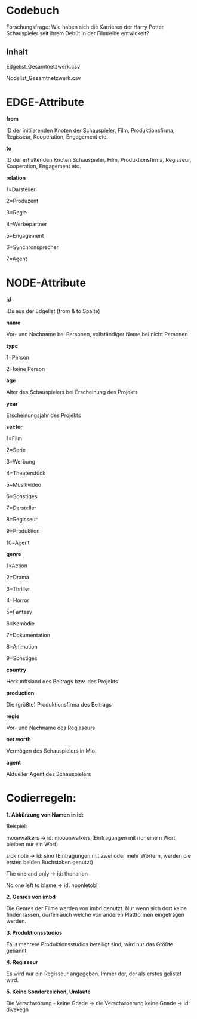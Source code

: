 # Codebuch
Forschungsfrage: Wie haben sich die Karrieren der Harry Potter Schauspieler seit ihrem Debüt in der Filmreihe entwickelt?

## Inhalt 

Edgelist_Gesamtnetzwerk.csv 

Nodelist_Gesamtnetzwerk.csv

# EDGE-Attribute

**from**

ID der initiierenden Knoten der Schauspieler, Film, Produktionsfirma, Regisseur, Kooperation, Engagement etc.

**to**

ID der erhaltenden Knoten Schauspieler, Film, Produktionsfirma, Regisseur, Kooperation, Engagement etc.

**relation**

1=Darsteller

2=Produzent

3=Regie

4=Werbepartner

5=Engagement

6=Synchronsprecher

7=Agent

# NODE-Attribute

**id**

IDs aus der Edgelist (from & to Spalte)


**name**

Vor- und Nachname bei Personen, vollständiger Name bei nicht Personen


**type**

1=Person 

2=keine Person 


**age**

Alter des Schauspielers bei Erscheinung des Projekts


**year**

Erscheinungsjahr des Projekts


**sector**

1=Film

2=Serie

3=Werbung

4=Theaterstück

5=Musikvideo

6=Sonstiges

7=Darsteller

8=Regisseur

9=Produktion

10=Agent

**genre**

1=Action

2=Drama

3=Thriller

4=Horror

5=Fantasy

6=Komödie

7=Dokumentation

8=Animation

9=Sonstiges


**country**

Herkunftsland des Beitrags bzw. des Projekts


**production**

Die (größte) Produktionsfirma des Beitrags


**regie**

Vor- und Nachname des Regisseurs


**net worth**

Vermögen des Schauspielers in Mio. 


**agent**

Aktueller Agent des Schauspielers 



# Codierregeln: 

**1. Abkürzung von Namen in id:**

Beispiel:

moonwalkers -> id: mooonwalkers (Eintragungen mit nur einem Wort, bleiben nur ein Wort) 

sick note -> id: sino (Eintragungen mit zwei oder mehr Wörtern, werden die ersten beiden Buchstaben genutzt) 

The one and only -> id: thonanon

No one left to blame -> id: noonletobl

**2. Genres von imbd** 

Die Genres der Filme werden von imbd genutzt. Nur wenn sich dort keine finden lassen, dürfen auch welche von anderen Plattformen eingetragen werden.

**3. Produktionsstudios** 

Falls mehrere Produktionsstudios beteiligt sind, wird nur das Größte genannt.

**4. Regisseur**

Es wird nur ein Regisseur angegeben. Immer der, der als erstes gelistet wird. 

**5. Keine Sonderzeichen, Umlaute** 

Die Verschwörung - keine Gnade -> die Verschwoerung keine Gnade -> id: divekegn
